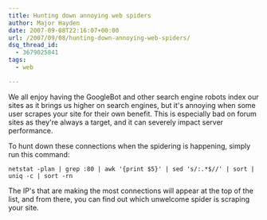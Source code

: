 ```yaml
---
title: Hunting down annoying web spiders
author: Major Hayden
date: 2007-09-08T22:16:07+00:00
url: /2007/09/08/hunting-down-annoying-web-spiders/
dsq_thread_id:
  - 3679025841
tags:
  - web

---
```

We all enjoy having the GoogleBot and other search engine robots index our sites as it brings us higher on search engines, but it's annoying when some user scrapes your site for their own benefit. This is especially bad on forum sites as they're always a target, and it can severely impact server performance.

To hunt down these connections when the spidering is happening, simply run this command:

`netstat -plan | grep :80 | awk '{print $5}' | sed 's/:.*$//' | sort | uniq -c | sort -rn`

The IP's that are making the most connections will appear at the top of the list, and from there, you can find out which unwelcome spider is scraping your site.

